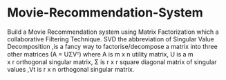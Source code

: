# Movie-Recommendation-System
Build a Movie Recommendation system using Matrix Factorization which a collaborative Filtering Technique.
SVD the abbreviation of Singular Value Decomposition ,is a fancy way to factorise/decompose a matrix into three other matrices (A = UΣVᵀ) where A is m x n utility matrix, U is a m x r orthogonal singular matrix, Σ is r x r square diagonal matrix of singular values ,Vt is r x n orthogonal  singular matrix.
